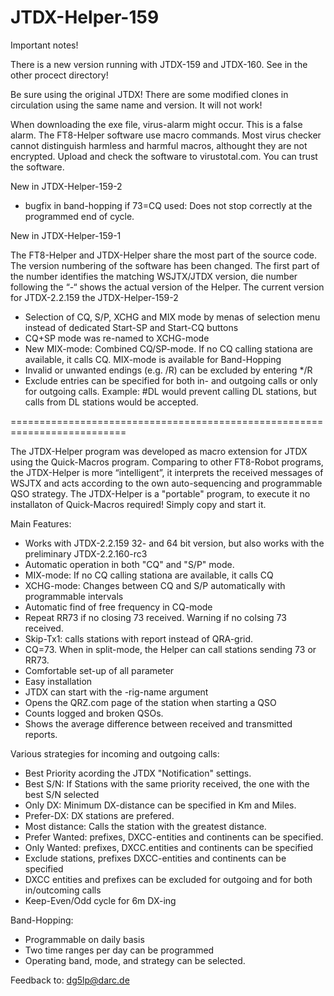 # JTDX-Helper-159

Important notes!

There is a new version running with JTDX-159 and JTDX-160. See in the other procect directory!

Be sure using the original JTDX!  There are some modified clones in circulation using the same name and version. It will not work!

When downloading the exe file, virus-alarm might occur. This is a false alarm. The FT8-Helper software use macro commands. Most virus checker cannot distinguish harmless and harmful macros, althought they are not encrypted. Upload and check the software to virustotal.com. You can trust the software.

New in JTDX-Helper-159-2
- bugfix in band-hopping if 73=CQ used: Does not stop correctly at the programmed end of cycle.

New in JTDX-Helper-159-1

The FT8-Helper and JTDX-Helper share the most part of the source code. The version numbering of the software has been changed. The first part of the number identifies the matching WSJTX/JTDX version, die number following the “-“ shows the actual version of the Helper. The current version for JTDX-2.2.159 the JTDX-Helper-159-2

- Selection of CQ, S/P, XCHG and MIX mode by menas of selection menu instead of dedicated Start-SP and Start-CQ buttons
- CQ+SP mode was re-named to XCHG-mode
- New MIX-mode: Combined CQ/SP-mode. If no CQ calling stationa are available, it calls CQ. MIX-mode is available for Band-Hopping
- Invalid or unwanted endings (e.g. /R) can be excluded by entering */R
- Exclude entries can be specified for both in- and outgoing calls or only for outgoing calls. Example: #DL would prevent calling DL stations, but calls from DL stations would be accepted.

==========================================================================

The JTDX-Helper program was developed as macro extension for JTDX using the Quick-Macros program. Comparing to other FT8-Robot programs, the JTDX-Helper is more “intelligent”, it interprets the received messages of WSJTX and acts according to the own auto-sequencing and programmable QSO strategy. The JTDX-Helper is a "portable" program, to execute it no installaton of Quick-Macros required! Simply copy and start it.

Main Features:

- Works with JTDX-2.2.159 32- and 64 bit version, but also works with the preliminary JTDX-2.2.160-rc3
- Automatic operation in both "CQ" and "S/P" mode.
- MIX-mode: If no CQ calling stationa are available, it calls CQ
- XCHG-mode: Changes between CQ and S/P automatically with programmable intervals
- Automatic find of free frequency in CQ-mode
- Repeat RR73 if no closing 73 received. Warning if no colsing 73 received.
- Skip-Tx1: calls stations with report instead of QRA-grid.
- CQ=73. When in split-mode, the Helper can call stations sending 73 or RR73.
- Comfortable set-up of all parameter
- Easy installation
- JTDX can start with the -rig-name argument
- Opens the QRZ.com page of the station when starting a QSO
- Counts logged and broken QSOs.
- Shows the average difference between received and transmitted reports.

Various strategies for incoming and outgoing calls:

- Best Priority acording the JTDX "Notification" settings.
- Best S/N: If Stations with the same priority received, the one with the best S/N selected
- Only DX: Minimum DX-distance can be specified in Km and Miles.
- Prefer-DX: DX stations are prefered.
- Most distance: Calls the station with the greatest distance.
- Prefer Wanted: prefixes, DXCC-entities and continents can be specified.
- Only Wanted: prefixes, DXCC.entities and continents can be specified
- Exclude stations, prefixes DXCC-entities and continents can be specified
- DXCC entities and prefixes can be excluded for outgoing and for both in/outcoming calls
- Keep-Even/Odd cycle for 6m DX-ing

Band-Hopping:

 - Programmable on daily basis
 - Two time ranges per day can be programmed
 - Operating band, mode, and strategy can be selected.

Feedback to: dg5lp@darc.de
